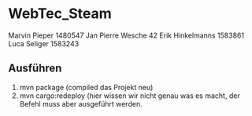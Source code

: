 # WebTec_Steam

Marvin Pieper 1480547
Jan Pierre Wesche 42
Erik Hinkelmanns 1583861
Luca Seliger 1583243


## Ausführen
1. mvn package (compiled das Projekt neu)
2. mvn cargo:redeploy (hier wissen wir nicht genau was es macht, der Befehl muss aber ausgeführt werden. 
